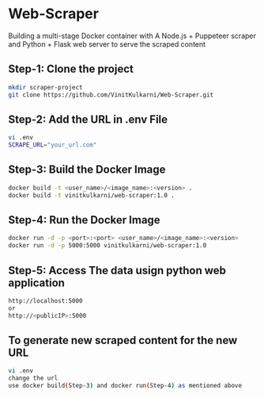 # Web-Scraper
Building a multi-stage Docker container with A Node.js + Puppeteer scraper and Python + Flask web server to serve the scraped content

## Step-1: Clone the project
```sh
mkdir scraper-project
git clone https://github.com/VinitKulkarni/Web-Scraper.git
```

## Step-2: Add the URL in .env File
```sh
vi .env
SCRAPE_URL="your_url.com"
```

## Step-3: Build the Docker Image
```sh
docker build -t <user_name>/<image_name>:<version> .
docker build -t vinitkulkarni/web-scraper:1.0 .
```

## Step-4: Run the Docker Image
```sh
docker run -d -p <port>:<port> <user_name>/<image_name>:<version> 
docker run -d -p 5000:5000 vinitkulkarni/web-scraper:1.0
```

## Step-5: Access The data usign python web application
```sh
http://localhost:5000
or
http://<publicIP>:5000
```

## To generate new scraped content for the new URL
```sh
vi .env
change the url
use docker build(Step-3) and docker run(Step-4) as mentioned above
```
